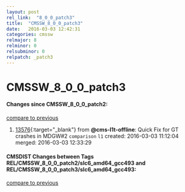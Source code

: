 ```yaml
---
layout: post
rel_link:  "8_0_0_patch3"
title:  "CMSSW_8_0_0_patch3"
date:   2016-03-03 12:42:31
categories: cmssw
relmajor: 8
relminor: 0
relsubminor: 0
relpatch: _patch3
---
```


# CMSSW_8_0_0_patch3
#### Changes since CMSSW_8_0_0_patch2:

[compare to previous](https://github.com/cms-sw/cmssw/compare/CMSSW_8_0_0_patch2...CMSSW_8_0_0_patch3)



1. [13576](http://github.com/cms-sw/cmssw/pull/13576){:target="_blank"}  from **@cms-l1t-offline**: Quick Fix for GT crashes in MDGW#2 `comparison`  `l1`  created: 2016-03-03 11:12:04 merged: 2016-03-03 12:33:29

#### CMSDIST Changes between Tags REL/CMSSW_8_0_0_patch2/slc6_amd64_gcc493 and REL/CMSSW_8_0_0_patch3/slc6_amd64_gcc493:

[compare to previous](https://github.com/cms-sw/cmsdist/compare/REL/CMSSW_8_0_0_patch2/slc6_amd64_gcc493...REL/CMSSW_8_0_0_patch3/slc6_amd64_gcc493)


